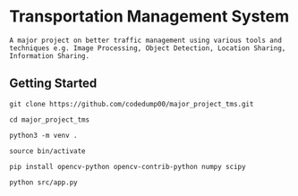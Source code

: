 # Transportation Management System
    A major project on better traffic management using various tools and 
    techniques e.g. Image Processing, Object Detection, Location Sharing,
    Information Sharing.

## Getting Started
    git clone https://github.com/codedump00/major_project_tms.git

    cd major_project_tms

    python3 -m venv .

    source bin/activate

    pip install opencv-python opencv-contrib-python numpy scipy

    python src/app.py
